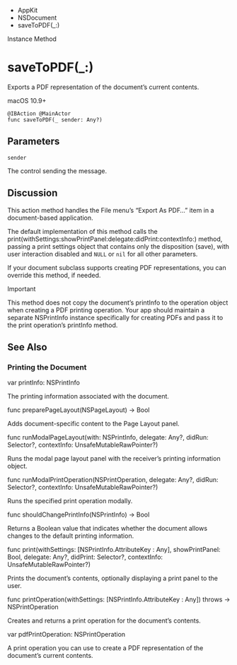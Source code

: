 

- AppKit
- NSDocument
-  saveToPDF(\_:) 

Instance Method

# saveToPDF(\_:)

Exports a PDF representation of the document’s current contents.

macOS 10.9+

``` source
@IBAction @MainActor
func saveToPDF(_ sender: Any?)
```

## Parameters 

`sender`  

The control sending the message.

## Discussion

This action method handles the File menu’s “Export As PDF…” item in a document-based application.

The default implementation of this method calls the print(withSettings:showPrintPanel:delegate:didPrint:contextInfo:) method, passing a print settings object that contains only the disposition (save), with user interaction disabled and `NULL` or `nil` for all other parameters.

If your document subclass supports creating PDF representations, you can override this method, if needed.

Important

This method does not copy the document’s printInfo to the operation object when creating a PDF printing operation. Your app should maintain a separate NSPrintInfo instance specifically for creating PDFs and pass it to the print operation’s printInfo method.

## See Also

### Printing the Document

var printInfo: NSPrintInfo

The printing information associated with the document.

func preparePageLayout(NSPageLayout) -> Bool

Adds document-specific content to the Page Layout panel.

func runModalPageLayout(with: NSPrintInfo, delegate: Any?, didRun: Selector?, contextInfo: UnsafeMutableRawPointer?)

Runs the modal page layout panel with the receiver’s printing information object.

func runModalPrintOperation(NSPrintOperation, delegate: Any?, didRun: Selector?, contextInfo: UnsafeMutableRawPointer?)

Runs the specified print operation modally.

func shouldChangePrintInfo(NSPrintInfo) -> Bool

Returns a Boolean value that indicates whether the document allows changes to the default printing information.

func print(withSettings: [NSPrintInfo.AttributeKey : Any], showPrintPanel: Bool, delegate: Any?, didPrint: Selector?, contextInfo: UnsafeMutableRawPointer?)

Prints the document’s contents, optionally displaying a print panel to the user.

func printOperation(withSettings: [NSPrintInfo.AttributeKey : Any]) throws -> NSPrintOperation

Creates and returns a print operation for the document’s contents.

var pdfPrintOperation: NSPrintOperation

A print operation you can use to create a PDF representation of the document’s current contents.


